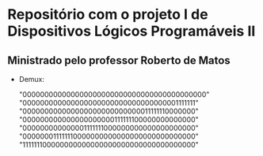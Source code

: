 
# Repositório com o projeto I de Dispositivos Lógicos Programáveis II
## Ministrado pelo professor Roberto de Matos

- Demux:

	"000000000000000000000000000000000000000000"
"000000000000000000000000000000000001111111"
"000000000000000000000000000011111110000000"
"000000000000000000000111111100000000000000"
"000000000000001111111000000000000000000000"
"000000011111110000000000000000000000000000"
"111111100000000000000000000000000000000000"

